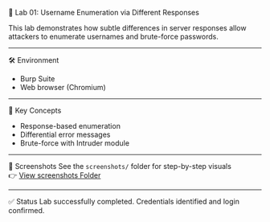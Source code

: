 🔎 Lab 01: Username Enumeration via Different Responses

This lab demonstrates how subtle differences in server responses allow attackers to enumerate usernames and brute-force passwords.

---

 🛠️ Environment
- Burp Suite
- Web browser (Chromium)

---

🎯 Key Concepts
- Response-based enumeration
- Differential error messages
- Brute-force with Intruder module

---

 📸 Screenshots
See the `screenshots/` folder for step-by-step visuals  
👉 [View screenshots Folder](screenshots)


---

 ✅ Status
Lab successfully completed. Credentials identified and login confirmed.

